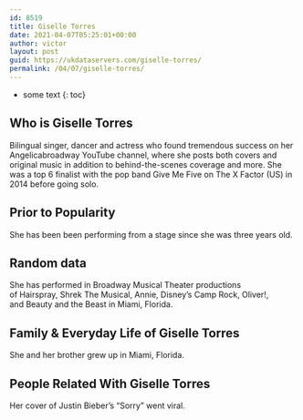 ```yaml
---
id: 8519
title: Giselle Torres
date: 2021-04-07T05:25:01+00:00
author: victor
layout: post
guid: https://ukdataservers.com/giselle-torres/
permalink: /04/07/giselle-torres/
---
```


* some text
{: toc}


## Who is Giselle Torres



Bilingual singer, dancer and actress who found tremendous success on her Angelicabroadway YouTube channel, where she posts both covers and original music in addition to behind-the-scenes coverage and more. She was a top 6 finalist with the pop band Give Me Five on The X Factor (US) in 2014 before going solo.

                
                
                
## Prior to Popularity



She has been been performing from a stage since she was three years old.

                
                
                
## Random data



She has performed in Broadway Musical Theater productions of Hairspray, Shrek The Musical, Annie, Disney&#8217;s Camp Rock, Oliver!, and Beauty and the Beast in Miami, Florida.

                
                
                
## Family & Everyday Life of Giselle Torres



She and her brother grew up in Miami, Florida.

                
                
                
## People Related With Giselle Torres



Her cover of Justin Bieber&#8217;s &#8220;Sorry&#8221; went viral.

                
              
            
          
          
          